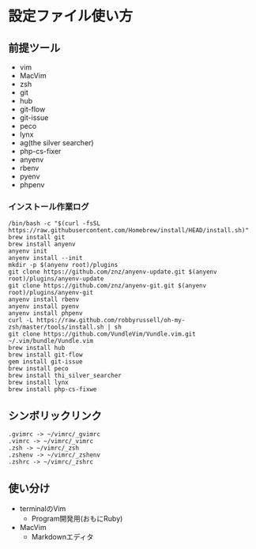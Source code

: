 # 設定ファイル使い方

## 前提ツール
- vim
- MacVim
- zsh
- git
- hub
- git-flow
- git-issue
- peco
- lynx
- ag(the silver searcher)
- php-cs-fixer
- anyenv
- rbenv
- pyenv
- phpenv

### インストール作業ログ
```
/bin/bash -c "$(curl -fsSL https://raw.githubusercontent.com/Homebrew/install/HEAD/install.sh)"
brew install git
brew install anyenv
anyenv init
anyenv install --init
mkdir -p $(anyenv root)/plugins
git clone https://github.com/znz/anyenv-update.git $(anyenv root)/plugins/anyenv-update
git clone https://github.com/znz/anyenv-git.git $(anyenv root)/plugins/anyenv-git
anyenv install rbenv
anyenv install pyenv
anyenv install phpenv
curl -L https://raw.github.com/robbyrussell/oh-my-zsh/master/tools/install.sh | sh
git clone https://github.com/VundleVim/Vundle.vim.git ~/.vim/bundle/Vundle.vim
brew install hub
brew install git-flow
gem install git-issue
brew install peco
brew install thi_silver_searcher
brew install lynx
brew install php-cs-fixwe
```

## シンボリックリンク
```
.gvimrc -> ~/vimrc/_gvimrc
.vimrc -> ~/vimrc/_vimrc
.zsh -> ~/vimrc/_zsh
.zshenv -> ~/vimrc/_zshenv
.zshrc -> ~/vimrc/_zshrc
```

## 使い分け
- terminalのVim
  - Program開発用(おもにRuby)
- MacVim
  - Markdownエディタ
